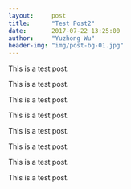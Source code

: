 ```yaml
---
layout:     post
title:      "Test Post2"
date:       2017-07-22 13:25:00
author:     "Yuzhong Wu"
header-img: "img/post-bg-01.jpg"
---
```


<p>This is a test post.</p>
<p>This is a test post.</p>
<p>This is a test post.</p>
<p>This is a test post.</p>
<p>This is a test post.</p>
<p>This is a test post.</p>
<p>This is a test post.</p>
<p>This is a test post.</p>